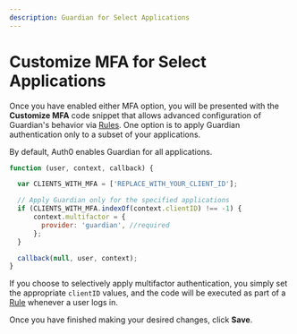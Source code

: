 ```yaml
---
description: Guardian for Select Applications
---
```

# Customize MFA for Select Applications

Once you have enabled either MFA option, you will be presented with the **Customize MFA** code snippet that allows advanced configuration of Guardian's behavior via [Rules](/rules). One option is to apply Guardian authentication only to a subset of your applications.

By default, Auth0 enables Guardian for all applications.

```js
function (user, context, callback) {

  var CLIENTS_WITH_MFA = ['REPLACE_WITH_YOUR_CLIENT_ID'];

  // Apply Guardian only for the specified applications
  if (CLIENTS_WITH_MFA.indexOf(context.clientID) !== -1) {
      context.multifactor = {
        provider: 'guardian', //required
      };
  }

  callback(null, user, context);
}
```

If you choose to selectively apply multifactor authentication, you simply set the appropriate `clientID` values, and the code will be executed as part of a [Rule](/rules) whenever a user logs in.

Once you have finished making your desired changes, click **Save**.
